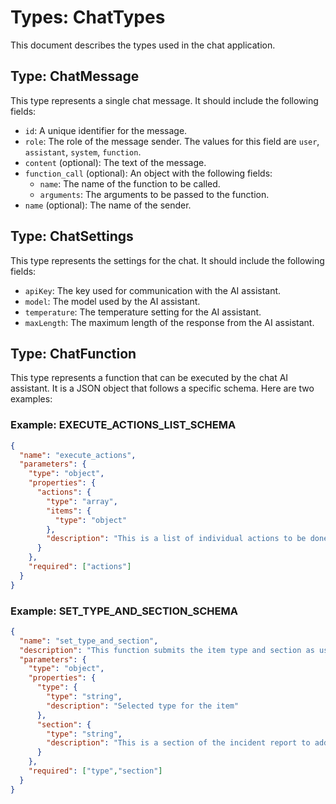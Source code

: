 # Types: ChatTypes

This document describes the types used in the chat application.

## Type: ChatMessage

This type represents a single chat message. It should include the following fields:

- `id`: A unique identifier for the message.
- `role`: The role of the message sender. The values for this field are `user`, `assistant`, `system`, `function`.
- `content` (optional): The text of the message.
- `function_call` (optional): An object with the following fields:
  - `name`: The name of the function to be called.
  - `arguments`: The arguments to be passed to the function.
- `name` (optional): The name of the sender.

## Type: ChatSettings

This type represents the settings for the chat. It should include the following fields:

- `apiKey`: The key used for communication with the AI assistant.
- `model`: The model used by the AI assistant.
- `temperature`: The temperature setting for the AI assistant.
- `maxLength`: The maximum length of the response from the AI assistant.

## Type: ChatFunction

This type represents a function that can be executed by the chat AI assistant. It is a JSON object that follows a specific schema. Here are two examples:

### Example: EXECUTE_ACTIONS_LIST_SCHEMA

```json
{
  "name": "execute_actions",
  "parameters": {
    "type": "object",
    "properties": {
      "actions": {
        "type": "array",
        "items": {
          "type": "object"
        },
        "description": "This is a list of individual actions to be done."
      }
    },
    "required": ["actions"]
  }
}
```

### Example: SET_TYPE_AND_SECTION_SCHEMA

```json
{
  "name": "set_type_and_section",
  "description": "This function submits the item type and section as used by the incident management system",
  "parameters": {
    "type": "object",
    "properties": {
      "type": {
        "type": "string",
        "description": "Selected type for the item"
      },
      "section": {
        "type": "string",
        "description": "This is a section of the incident report to add the item"
      }
    },
    "required": ["type","section"]
  }
}
```
